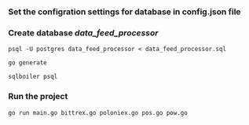 
### Set the configration settings for database in config.json file


### Create database *data_feed_processor*


```
psql -U postgres data_feed_processor < data_feed_processor.sql
```
```
go generate
```

```
sqlboiler psql
```


### Run the project

```
go run main.go bittrex.go poloniex.go pos.go pow.go 
```
